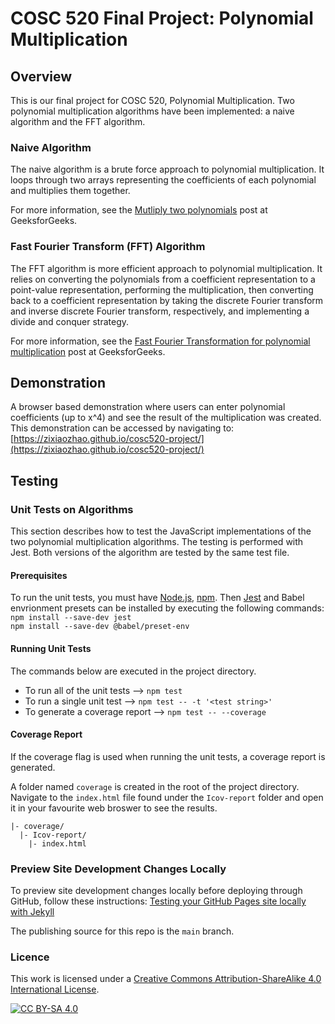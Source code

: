 # COSC 520 Final Project: Polynomial Multiplication

## Overview

This is our final project for COSC 520, Polynomial Multiplication.
Two polynomial multiplication algorithms have been implemented: a naive algorithm and the FFT algorithm.

### Naive Algorithm

The naive algorithm is a brute force approach to polynomial multiplication. It loops through two arrays representing the coefficients of each polynomial and multiplies them together.

For more information, see the [Mutliply two polynomials](https://www.geeksforgeeks.org/multiply-two-polynomials-2/) post at GeeksforGeeks.

### Fast Fourier Transform (FFT) Algorithm

The FFT algorithm is more efficient approach to polynomial multiplication. It relies on converting the polynomials from a coefficient representation to a point-value representation, performing the multiplication, then converting back to a coefficient representation by taking the discrete Fourier transform and inverse discrete Fourier transform, respectively, and implementing a divide and conquer strategy.

For more information, see the [Fast Fourier Transformation for polynomial multiplication](https://www.geeksforgeeks.org/fast-fourier-transformation-poynomial-multiplication/) post at GeeksforGeeks.

## Demonstration

A browser based demonstration where users can enter polynomial coefficients (up to x^4) and see the result of the multiplication was created. This demonstration can be accessed by navigating to: [https://zixiaozhao.github.io/cosc520-project/](https://zixiaozhao.github.io/cosc520-project/)

## Testing

### Unit Tests on Algorithms

This section describes how to test the JavaScript implementations of the two polynomial multiplication algorithms. The testing is performed with Jest. Both versions of the algorithm are tested by the same test file.

#### Prerequisites

To run the unit tests, you must have [Node.js](https://nodejs.org/en/), [npm](https://www.npmjs.com).
Then [Jest](https://jestjs.io) and Babel envrionment presets can be installed by executing the following commands:  
`npm install --save-dev jest`  
`npm install --save-dev @babel/preset-env`

#### Running Unit Tests

The commands below are executed in the project directory.

- To run all of the unit tests --> `npm test`
- To run a single unit test --> `npm test -- -t '<test string>'`
- To generate a coverage report --> `npm test -- --coverage`

#### Coverage Report

If the coverage flag is used when running the unit tests, a coverage report is generated.

A folder named `coverage` is created in the root of the project directory.
Navigate to the `index.html` file found under the `Icov-report` folder and open it in your favourite web broswer to see the results.

```
|- coverage/
  |- Icov-report/
    |- index.html
```

### Preview Site Development Changes Locally

To preview site development changes locally before deploying through GitHub, follow these instructions:
[Testing your GitHub Pages site locally with Jekyll](https://docs.github.com/en/pages/setting-up-a-github-pages-site-with-jekyll/testing-your-github-pages-site-locally-with-jekyll)

The publishing source for this repo is the `main` branch.

### Licence

This work is licensed under a
[Creative Commons Attribution-ShareAlike 4.0 International License][cc-by-sa].

[![CC BY-SA 4.0][cc-by-sa-image]][cc-by-sa]

[cc-by-sa]: http://creativecommons.org/licenses/by-sa/4.0/
[cc-by-sa-image]: https://licensebuttons.net/l/by-sa/4.0/88x31.png

